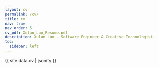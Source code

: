 ```yaml
---
layout: cv
permalink: /cv/
title: cv
nav: true
nav_order: 5
cv_pdf: Xulun_Luo_Resume.pdf
description: Xulun Luo — Software Engineer & Creative Technologist.
toc:
  sidebar: left
---
```


{{ site.data.cv | jsonify }}
